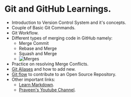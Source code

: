 # Git and GitHub Learnings.

- Introduction to Version Control System and it's concepts.
- Couple of Basic Git Commands.
- Git Workflow.
- Different types of merging code in GitHub namely:
  - Merge Commit
  - Rebase and Merge
  - Squash and Merge  
  - ![Merges](https://i.imgur.com/moUcZow.png)
- Practice on resolving Merge Conflicts.
- [Git Aliases](https://blog.praveen.science/git-shortcuts/) and how to add new.
- [Git flow](https://github.com/CatsInTech/Rezume/blob/master/CONTRIBUTING.md) to contribute to an Open Source Repository.
- Other important links:
  - [Learn Markdown](https://www.markdowntutorial.com/).
  - [Praveen's Youtube Channel](https://www.youtube.com/user/praveenscience).
